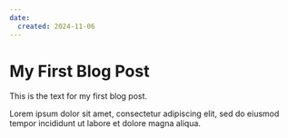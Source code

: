 ```yaml
---
date:
  created: 2024-11-06
---
```


# My First Blog Post

This is the text for my first blog post.

<!-- more -->

Lorem ipsum dolor sit amet, consectetur adipiscing elit, sed do eiusmod
tempor incididunt ut labore et dolore magna aliqua.
